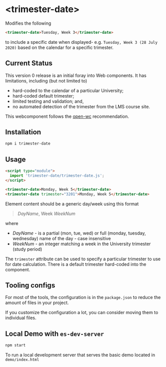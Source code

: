 # \<trimester-date>

Modifies the following
```html
<trimester-date>Tuesday, Week 3</trimester-date>
```

to include a specific date when displayed- e.g. ```Tuesday, Week 3 (28 July 2020)``` based on the calendar for a specific trimester.

## Current Status

This version 0 release is an initial foray into Web components. It has limitations, including (but not limited to)

- hard-coded to the calendar of a particular University;
- hard-coded default trimester;
- limited testing and validation; and,
- no automated detection of the trimester from the LMS course site.

This webcomponent follows the [open-wc](https://github.com/open-wc/open-wc) recommendation.

## Installation
```bash
npm i trimester-date
```

## Usage
```html
<script type="module">
  import 'trimester-date/trimester-date.js';
</script>

<trimester-date>Monday, Week 5</trimester-date>
<trimester-date trimester="3201">Monday, Week 5</trimester-date>

```

Element content should be a generic day/week using this format
> *DayName*, Week *WeekNum*

where 

- *DayName* - is a partial (mon, tue, wed) or full (monday, tuesday, wednesday) name of the day - case insensitive
- *WeekNum* - an integer matching a week in the University trimester (study period)

The ```trimester``` attribute can be used to specify a particular trimester to use for date calculation. There is a default trimester hard-coded into the component.

## Tooling configs

For most of the tools, the configuration is in the `package.json` to reduce the amount of files in your project.

If you customize the configuration a lot, you can consider moving them to individual files.

## Local Demo with `es-dev-server`
```bash
npm start
```
To run a local development server that serves the basic demo located in `demo/index.html`
